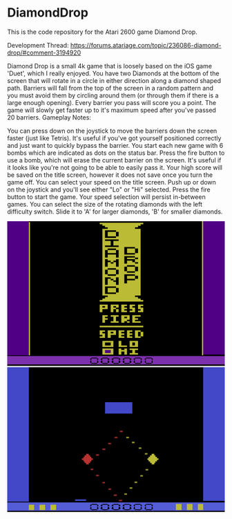 # DiamondDrop
This is the code repository for the Atari 2600 game Diamond Drop.

Development Thread: https://forums.atariage.com/topic/236086-diamond-drop/#comment-3194920

Diamond Drop is a small 4k game that is loosely based on the iOS game 'Duet', which I really enjoyed. You have two Diamonds at the bottom of the screen that will rotate in a circle in either direction along a diamond shaped path. Barriers will fall from the top of the screen in a random pattern and you must avoid them by circling around them (or through them if there is a large enough opening). Every barrier you pass will score you a point. The game will slowly get faster up to it's maximum speed after you've passed 20 barriers.
Gameplay Notes:

You can press down on the joystick to move the barriers down the screen faster (just like Tetris). It's useful if you've got yourself positioned correctly and just want to quickly bypass the barrier.
You start each new game with 6 bombs which are indicated as dots on the status bar.  Press the fire button to use a bomb, which will erase the current barrier on the screen.  It's useful if it looks like you're not going to be able to easily pass it.
Your high score will be saved on the title screen, however it does not save once you turn the game off.
You can select your speed on the title screen.  Push up or down on the joystick and you'll see either "Lo" or "Hi" selected.  Press the fire button to start the game.  Your speed selection will persist in-between games.
You can select the size of the rotating diamonds with the left difficulty switch.  Slide it to 'A' for larger diamonds, 'B' for smaller diamonds.

<img><img src="https://github.com/AtariusMaximus/DiamondDrop/blob/main/DiamondDrop_screenshot1.png"><img><img src="https://github.com/AtariusMaximus/DiamondDrop/blob/main/DiamondDrop_screenshot2.png">
